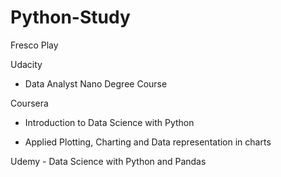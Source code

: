 # Python-Study

Fresco Play

Udacity 

  - Data Analyst Nano Degree Course

Coursera 

  - Introduction to Data Science with Python

   - Applied Plotting, Charting and Data representation in charts

Udemy - Data Science with Python and Pandas
